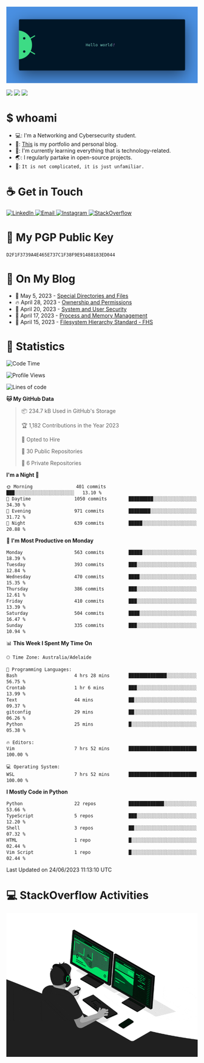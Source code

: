 <p align="center"><img src="assets/banner.png" /></p>

![](https://github.com/tanducmai/tanducmai/actions/workflows/waka-stats.yml/badge.svg)
![](https://github.com/tanducmai/tanducmai/actions/workflows/latest-blogs.yml/badge.svg)
![](https://github.com/tanducmai/tanducmai/actions/workflows/stackoverflow-activities.yml/badge.svg)

# $ whoami

- 💻: I'm a Networking and Cybersecurity student.
- 🔭: [This](https://tanducmai.com/) is my portfolio and personal blog.
- 🌱: I'm currently learning everything that is technology-related.
- 🌏: I regularly partake in open-source projects.
- 💬: `It is not complicated, it is just unfamiliar.`

# :coffee: Get in Touch

<a target="_blank" href="https://www.linkedin.com/in/tanducmai/">
  <img alt="LinkedIn" src="https://img.shields.io/badge/LinkedIn-0077B5?style=for-the-badge&logo=linkedin&logoColor=white" />
</a>
<a target="_blank" href="mailto:henryfromvietnam@gmail.com">
  <img alt="Email" src="https://img.shields.io/badge/Gmail-D14836?style=for-the-badge&logo=gmail&logoColor=white" />
</a>
<a target="_blank" href="https://www.instagram.com/henry.maii/">
  <img alt="Instagram" src="https://img.shields.io/badge/Instagram-E4405F?style=for-the-badge&logo=instagram&logoColor=white" />
</a>
<a target="_blank" href="https://stackoverflow.com/users/16999206/tanducmai">
  <img alt="StackOverflow" src="https://img.shields.io/static/v1?message=Stackoverflow&logo=stackoverflow&label=&color=FE7A16&logoColor=white&labelColor=&style=for-the-badge" />
</a>


# 🔐 My PGP Public Key

`D2F1F3739A4E465E737C1F38F9E91488183ED044`

# :scroll: On My Blog

<!-- BLOG-POST-LIST:START -->
 - 💯 May 5, 2023 - [Special Directories and Files](https://tanducmai.com/posts/systems-administration/special-directories-and-files/)
 - 🔥 April 28, 2023 - [Ownership and Permissions](https://tanducmai.com/posts/systems-administration/ownership-and-permissions/)
 - 💫 April 20, 2023 - [System and User Security](https://tanducmai.com/posts/systems-administration/system-and-user-security/)
 - 🚀 April 17, 2023 - [Process and Memory Management](https://tanducmai.com/posts/systems-administration/process-and-memory-management/)
 - 🌮 April 15, 2023 - [Filesystem Hierarchy Standard - FHS](https://tanducmai.com/posts/systems-administration/filesystem-hierarchy-standard-fhs/)<!-- BLOG-POST-LIST:END -->

# 🔢 Statistics

<!--START_SECTION:waka-->
![Code Time](http://img.shields.io/badge/Code%20Time-51%20hrs-blue)

![Profile Views](http://img.shields.io/badge/Profile%20Views-67-blue)

![Lines of code](https://img.shields.io/badge/From%20Hello%20World%20I%27ve%20Written-9.1%20million%20lines%20of%20code-blue)

**🐱 My GitHub Data** 

> 📦 234.7 kB Used in GitHub's Storage 
 > 
> 🏆 1,182 Contributions in the Year 2023
 > 
> 💼 Opted to Hire
 > 
> 📜 30 Public Repositories 
 > 
> 🔑 6 Private Repositories 
 > 
**I'm a Night 🦉** 

```text
🌞 Morning                401 commits         ███░░░░░░░░░░░░░░░░░░░░░░   13.10 % 
🌆 Daytime                1050 commits        █████████░░░░░░░░░░░░░░░░   34.30 % 
🌃 Evening                971 commits         ████████░░░░░░░░░░░░░░░░░   31.72 % 
🌙 Night                  639 commits         █████░░░░░░░░░░░░░░░░░░░░   20.88 % 
```
📅 **I'm Most Productive on Monday** 

```text
Monday                   563 commits         █████░░░░░░░░░░░░░░░░░░░░   18.39 % 
Tuesday                  393 commits         ███░░░░░░░░░░░░░░░░░░░░░░   12.84 % 
Wednesday                470 commits         ████░░░░░░░░░░░░░░░░░░░░░   15.35 % 
Thursday                 386 commits         ███░░░░░░░░░░░░░░░░░░░░░░   12.61 % 
Friday                   410 commits         ███░░░░░░░░░░░░░░░░░░░░░░   13.39 % 
Saturday                 504 commits         ████░░░░░░░░░░░░░░░░░░░░░   16.47 % 
Sunday                   335 commits         ███░░░░░░░░░░░░░░░░░░░░░░   10.94 % 
```


📊 **This Week I Spent My Time On** 

```text
🕑︎ Time Zone: Australia/Adelaide

💬 Programming Languages: 
Bash                     4 hrs 28 mins       ██████████████░░░░░░░░░░░   56.75 % 
Crontab                  1 hr 6 mins         ███░░░░░░░░░░░░░░░░░░░░░░   13.99 % 
Text                     44 mins             ██░░░░░░░░░░░░░░░░░░░░░░░   09.37 % 
gitconfig                29 mins             ██░░░░░░░░░░░░░░░░░░░░░░░   06.26 % 
Python                   25 mins             █░░░░░░░░░░░░░░░░░░░░░░░░   05.38 % 

🔥 Editors: 
Vim                      7 hrs 52 mins       █████████████████████████   100.00 % 

💻 Operating System: 
WSL                      7 hrs 52 mins       █████████████████████████   100.00 % 
```

**I Mostly Code in Python** 

```text
Python                   22 repos            █████████████░░░░░░░░░░░░   53.66 % 
TypeScript               5 repos             ███░░░░░░░░░░░░░░░░░░░░░░   12.20 % 
Shell                    3 repos             ██░░░░░░░░░░░░░░░░░░░░░░░   07.32 % 
HTML                     1 repo              █░░░░░░░░░░░░░░░░░░░░░░░░   02.44 % 
Vim Script               1 repo              █░░░░░░░░░░░░░░░░░░░░░░░░   02.44 % 
```




 Last Updated on 24/06/2023 11:13:10 UTC
<!--END_SECTION:waka-->

# 💻 StackOverflow Activities

<!-- STACKOVERFLOW:START -->
<!-- STACKOVERFLOW:END -->

<p align="center"><img src="assets/developer.gif" /></p>
